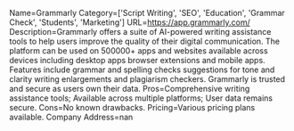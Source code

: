 Name=Grammarly
Category=['Script Writing', 'SEO', 'Education', 'Grammar Check', 'Students', 'Marketing']
URL=https://app.grammarly.com/
Description=Grammarly offers a suite of AI-powered writing assistance tools to help users improve the quality of their digital communication. The platform can be used on 500000+ apps and websites available across devices including desktop apps browser extensions and mobile apps. Features include grammar and spelling checks suggestions for tone and clarity writing enlargements and plagiarism checkers. Grammarly is trusted and secure as users own their data.
Pros=Comprehensive writing assistance tools; Available across multiple platforms; User data remains secure.
Cons=No known drawbacks.
Pricing=Various pricing plans available.
Company Address=nan
